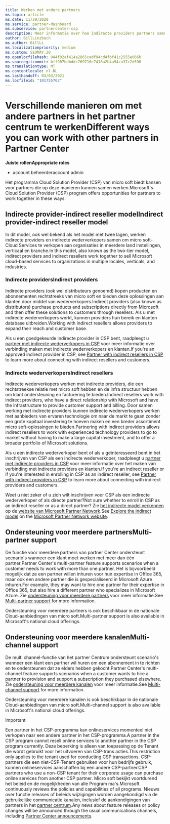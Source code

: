 ```yaml
---
title: Werken met andere partners
ms.topic: article
ms.date: 11/29/2020
ms.service: partner-dashboard
ms.subservice: partnercenter-csp
description: Meer informatie over hoe indirecte providers partners samen werken met indirecte wederverkopers in het Cloud Solution Provider-programma (CSP) en bepalen welke rol geschikt is voor u.
author: BillLinzbach
ms.author: BillLi
ms.localizationpriority: medium
ms.custom: SEOMAY.20
ms.openlocfilehash: 944f02af414a2865cadf94cd4fbf41c2555e066b
ms.sourcegitcommit: bff907bdbddc769716c7418a2b4a94ca37c2d590
ms.translationtype: MT
ms.contentlocale: nl-NL
ms.lasthandoff: 03/03/2021
ms.locfileid: "101755702"
---
```

# <a name="different-ways-you-can-work-with-other-partners-in-partner-center"></a><span data-ttu-id="93a5f-103">Verschillende manieren om met andere partners in het partner centrum te werken</span><span class="sxs-lookup"><span data-stu-id="93a5f-103">Different ways you can work with other partners in Partner Center</span></span>

<span data-ttu-id="93a5f-104">**Juiste rollen**</span><span class="sxs-lookup"><span data-stu-id="93a5f-104">**Appropriate roles**</span></span>

- <span data-ttu-id="93a5f-105">account beheerder</span><span class="sxs-lookup"><span data-stu-id="93a5f-105">account admin</span></span>

<span data-ttu-id="93a5f-106">Het programma Cloud Solution Provider (CSP) van micro soft biedt kansen voor partners die op deze manieren kunnen samen werken.</span><span class="sxs-lookup"><span data-stu-id="93a5f-106">Microsoft's Cloud Solution Provider (CSP) program offers opportunities for partners to work together in these ways.</span></span>

## <a name="indirect-provider-indirect-reseller-model"></a><span data-ttu-id="93a5f-107">Indirecte provider-indirect reseller model</span><span class="sxs-lookup"><span data-stu-id="93a5f-107">Indirect provider-indirect reseller model</span></span>

<span data-ttu-id="93a5f-108">In dit model, ook wel bekend als het model met twee lagen, werken indirecte providers en indirecte wederverkopers samen om micro soft-Cloud Services te verkopen aan organisaties in meerdere land instellingen, verticaal en branche.</span><span class="sxs-lookup"><span data-stu-id="93a5f-108">In this model, also known as the two-tier model, indirect providers and indirect resellers work together to sell Microsoft cloud-based services to organizations in multiple locales, verticals, and industries.</span></span>

### <a name="indirect-providers"></a><span data-ttu-id="93a5f-109">Indirecte providers</span><span class="sxs-lookup"><span data-stu-id="93a5f-109">Indirect providers</span></span>

<span data-ttu-id="93a5f-110">Indirecte providers (ook wel distributeurs genoemd) kopen producten en abonnementen rechtstreeks van micro soft en bieden deze oplossingen aan klanten door middel van wederverkopers.</span><span class="sxs-lookup"><span data-stu-id="93a5f-110">Indirect providers (also known as distributors) purchase products and subscriptions directly from Microsoft and then offer these solutions to customers through resellers.</span></span> <span data-ttu-id="93a5f-111">Als u met indirecte wederverkopers werkt, kunnen providers hun bereik en klanten database uitbreiden.</span><span class="sxs-lookup"><span data-stu-id="93a5f-111">Working with indirect resellers allows providers to expand their reach and customer base.</span></span>

<span data-ttu-id="93a5f-112">Als u een goedgekeurde indirecte provider in CSP bent, raadpleegt u [partner met indirecte wederverkopers in CSP](indirect-provider-tasks-in-partner-center.md) voor meer informatie over verbinding maken met indirecte wederverkopers en klanten.</span><span class="sxs-lookup"><span data-stu-id="93a5f-112">If you're an approved indirect provider in CSP, see [Partner with indirect resellers in CSP](indirect-provider-tasks-in-partner-center.md) to learn more about connecting with indirect resellers and customers.</span></span>

### <a name="indirect-resellers"></a><span data-ttu-id="93a5f-113">Indirecte wederverkopers</span><span class="sxs-lookup"><span data-stu-id="93a5f-113">Indirect resellers</span></span>

<span data-ttu-id="93a5f-114">Indirecte wederverkopers werken met indirecte providers, die een rechtstreekse relatie met micro soft hebben en de infra structuur hebben om klant ondersteuning en facturering te bieden.</span><span class="sxs-lookup"><span data-stu-id="93a5f-114">Indirect resellers work with indirect providers, who have a direct relationship with Microsoft and have the infrastructure to provide customer support and billing.</span></span> <span data-ttu-id="93a5f-115">Door samen werking met indirecte providers kunnen indirecte wederverkopers werken met aanbieders van ervaren technologie om naar de markt te gaan zonder een grote kapitaal investering te hoeven maken en een breder assortiment micro soft-oplossingen te bieden.</span><span class="sxs-lookup"><span data-stu-id="93a5f-115">Partnering with indirect providers allows indirect resellers to work with experienced technology providers to go to market without having to make a large capital investment, and to offer a broader portfolio of Microsoft solutions.</span></span>

<span data-ttu-id="93a5f-116">Als u een indirecte wederverkoper bent of als u geïnteresseerd bent in het inschrijven van CSP als een indirecte wederverkoper, raadpleegt u [partner met indirecte providers in CSP](indirect-reseller-tasks-in-partner-center.md) voor meer informatie over het maken van verbinding met indirecte providers en klanten.</span><span class="sxs-lookup"><span data-stu-id="93a5f-116">If you're an indirect reseller or if you're interested in enrolling in CSP as an indirect reseller, see [Partner with indirect providers in CSP](indirect-reseller-tasks-in-partner-center.md) to learn more about connecting with indirect providers and customers.</span></span>

<span data-ttu-id="93a5f-117">Weet u niet zeker of u zich wilt inschrijven voor CSP als een indirecte wederverkoper of als directe partner?</span><span class="sxs-lookup"><span data-stu-id="93a5f-117">Not sure whether to enroll in CSP as an indirect reseller or as a direct partner?</span></span> <span data-ttu-id="93a5f-118">Zie [het indirecte model verkennen](https://partner.microsoft.com/cloud-solution-provider/indirect) op de [website van Microsoft Partner Network](https://partner.microsoft.com).</span><span class="sxs-lookup"><span data-stu-id="93a5f-118">See [Explore the indirect model](https://partner.microsoft.com/cloud-solution-provider/indirect) on the [Microsoft Partner Network website](https://partner.microsoft.com).</span></span>

## <a name="multi-partner-support"></a><span data-ttu-id="93a5f-119">Ondersteuning voor meerdere partners</span><span class="sxs-lookup"><span data-stu-id="93a5f-119">Multi-partner support</span></span>

<span data-ttu-id="93a5f-120">De functie voor meerdere partners van partner Center ondersteunt scenario's wanneer een klant moet werken met meer dan één partner.</span><span class="sxs-lookup"><span data-stu-id="93a5f-120">Partner Center's multi-partner feature supports scenarios when a customer needs to work with more than one partner.</span></span> <span data-ttu-id="93a5f-121">Het is bijvoorbeeld mogelijk dat ze een partner willen inhuren voor hun expertise in Office 365, maar ook een andere partner die is gespecialiseerd in Microsoft Azure inhuren.</span><span class="sxs-lookup"><span data-stu-id="93a5f-121">For example, they may want to hire one partner for their expertise in Office 365, but also hire a different partner who specializes in Microsoft Azure.</span></span> <span data-ttu-id="93a5f-122">Zie [ondersteuning voor meerdere partners](multipartner.md) voor meer informatie.</span><span class="sxs-lookup"><span data-stu-id="93a5f-122">See [Multi-partner support](multipartner.md) for more information.</span></span>

<span data-ttu-id="93a5f-123">Ondersteuning voor meerdere partners is ook beschikbaar in de nationale Cloud-aanbiedingen van micro soft.</span><span class="sxs-lookup"><span data-stu-id="93a5f-123">Multi-partner support is also available in Microsoft's national cloud offerings.</span></span>

## <a name="multi-channel-support"></a><span data-ttu-id="93a5f-124">Ondersteuning voor meerdere kanalen</span><span class="sxs-lookup"><span data-stu-id="93a5f-124">Multi-channel support</span></span>

<span data-ttu-id="93a5f-125">De multi channel-functie van het partner Centrum ondersteunt scenario's wanneer een klant een partner wil huren om een abonnement in te richten en te ondersteunen dat ze elders hebben gekocht.</span><span class="sxs-lookup"><span data-stu-id="93a5f-125">Partner Center's multi-channel feature supports scenarios when a customer wants to hire a partner to provision and support a subscription they purchased elsewhere.</span></span> <span data-ttu-id="93a5f-126">Zie [ondersteuning voor meerdere kanalen](multichannel.md) voor meer informatie.</span><span class="sxs-lookup"><span data-stu-id="93a5f-126">See [Multi-channel support](multichannel.md) for more information.</span></span>

<span data-ttu-id="93a5f-127">Ondersteuning voor meerdere kanalen is ook beschikbaar in de nationale Cloud-aanbiedingen van micro soft.</span><span class="sxs-lookup"><span data-stu-id="93a5f-127">Multi-channel support is also available in Microsoft's national cloud offerings.</span></span>

> [!IMPORTANT]  
> <span data-ttu-id="93a5f-128">Een partner in het CSP-programma kan onlineservices momenteel niet verkopen naar een andere partner in het CSP-programma.</span><span class="sxs-lookup"><span data-stu-id="93a5f-128">A partner in the CSP program cannot resell online services to another partner in the CSP program currently.</span></span> <span data-ttu-id="93a5f-129">Deze beperking is alleen van toepassing op de Tenant die wordt gebruikt voor het uitvoeren van CSP-trans acties.</span><span class="sxs-lookup"><span data-stu-id="93a5f-129">This restriction only applies to the tenant used for conducting CSP transactions.</span></span> <span data-ttu-id="93a5f-130">CSP-partners die een niet-CSP-Tenant gebruiken voor hun bedrijfs gebruik, kunnen onlineservices aanschaffen bij een andere CSP-partner.</span><span class="sxs-lookup"><span data-stu-id="93a5f-130">CSP partners who use a non-CSP tenant for their corporate usage can purchase online services from another CSP partner.</span></span> <span data-ttu-id="93a5f-131">Micro soft bekijkt voortdurend het beleid en de mogelijkheden van alle Program ma's.</span><span class="sxs-lookup"><span data-stu-id="93a5f-131">Microsoft continuously reviews the policies and capabilities of all programs.</span></span> <span data-ttu-id="93a5f-132">Nieuws over functie releases of beleids wijzigingen worden aangekondigd via de gebruikelijke communicatie kanalen, inclusief de aankondigingen van partners in het [partner centrum](announcements/index.md).</span><span class="sxs-lookup"><span data-stu-id="93a5f-132">Any news about feature releases or policy changes will be announced through the usual communications channels, including [Partner Center announcements](announcements/index.md).</span></span>
